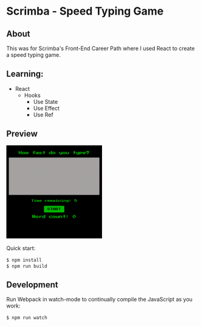 # Scrimba - Speed Typing Game

## About
This was for Scrimba's Front-End Career Path where I used React to create a speed typing game. 

## Learning:
- React
	- Hooks
		- Use State
		- Use Effect
		- Use Ref

## Preview
<img src="https://github.com/thejoshyee/speed-typing-game/blob/main/speed-typing-preview.png" width="50%" />


Quick start:

```
$ npm install
$ npm run build
````

## Development

Run Webpack in watch-mode to continually compile the JavaScript as you work:

```
$ npm run watch
```

